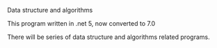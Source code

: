﻿Data structure and algorithms

This program written in .net 5, now converted to 7.0

There will be series of data structure and algorithms related programs.


